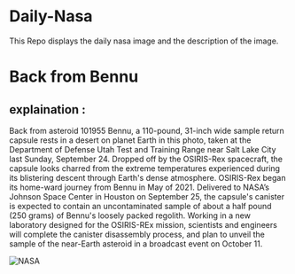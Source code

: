 # Daily-Nasa

This Repo displays the daily nasa image and the description of the image.

<!--NASA-->
# Back from Bennu
## explaination :

Back from asteroid 101955 Bennu, a 110-pound, 31-inch wide sample return capsule rests in a desert on planet Earth in this photo, taken at the Department of Defense Utah Test and Training Range near Salt Lake City last Sunday, September 24. Dropped off by the OSIRIS-Rex spacecraft, the capsule looks charred from the extreme temperatures experienced during its blistering descent through Earth's dense atmosphere. OSIRIS-Rex began its home-ward journey from Bennu in May of 2021. Delivered to NASA’s Johnson Space Center in Houston on September 25, the capsule's canister is expected to contain an uncontaminated sample of about a half pound (250 grams) of Bennu's loosely packed regolith. Working in a new laboratory designed for the OSIRIS-REx mission, scientists and engineers will complete the canister disassembly process, and plan to unveil the sample of the near-Earth asteroid in a broadcast event on October 11.

![NASA](https://apod.nasa.gov/apod/image/2309/BackFromBennu_1024.jpg)
<!--/NASA-->